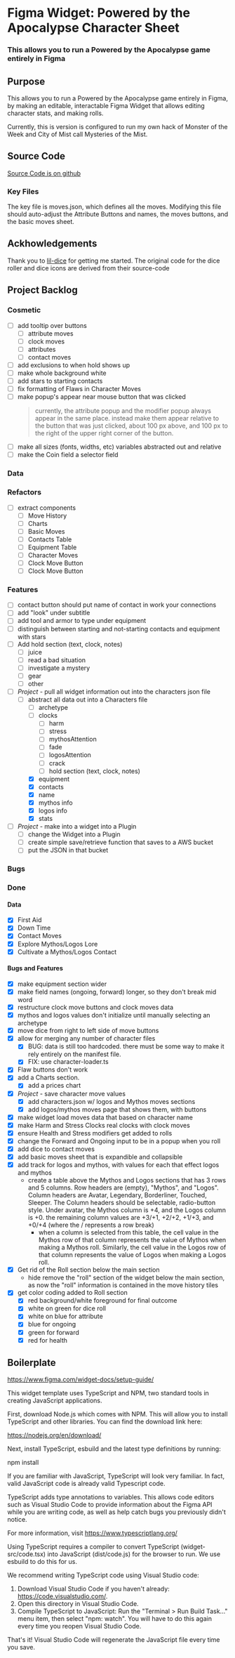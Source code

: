 # Figma Widget: Powered by the Apocalypse Character Sheet 

### This allows you to run a Powered by the Apocalypse game entirely in Figma
## Purpose
This allows you to run a Powered by the Apocalypse game entirely in Figma, by making an editable, interactable Figma Widget that allows editing character stats, and making rolls.

Currently, this is version is configured to run my own hack of Monster of the Week and City of Mist call Mysteries of the Mist.

## Source Code
[Source Code is on github](https://github.com/dannwebster/pbta-char-sheet-figma-widget)

### Key Files
The key file is moves.json, which defines all the moves. Modifying this file should auto-adjust the Attribute Buttons and names, the moves buttons, and the basic moves sheet.

## Ackhowledgements

Thank you to [lil-dice](https://www.figma.com/community/widget/1031933047254087478) for getting me started. The original code for the dice roller and dice icons are derived from their source-code

## Project Backlog
### Cosmetic
- [ ] add tooltip over buttons
   - [ ] attribute moves
   - [ ] clock moves
   - [ ] attributes
   - [ ] contact moves
- [ ] add exclusions to when hold shows up
- [ ] make whole background white
- [ ] add stars to starting contacts
- [ ] fix formatting of Flaws in Character Moves
- [ ] make popup's appear near mouse button that was clicked
    > currently, the attribute popup and the modifier popup always appear in the same place. instead make them appear relative to the button that was just clicked, about 100 px above, and 100 px to the right of the upper   right corner of the button.
- [ ] make all sizes (fonts, widths, etc) variables abstracted out and relative
- [ ] make the Coin field a selector field

### Data

### Refactors
- [ ] extract components
    - [ ] Move History
    - [ ] Charts
    - [ ] Basic Moves
    - [ ] Contacts Table 
    - [ ] Equipment Table
    - [ ] Character Moves
    - [ ] Clock Move Button
    - [ ] Clock Move Button
### Features
- [ ] contact button should put name of contact in work your connections
- [ ] add "look" under subtitle
- [ ] add tool and armor to type under equipment
- [ ] distinguish between starting and not-starting contacts and equipment with stars
- [ ] Add hold section (text, clock, notes)
  - [ ] juice
  - [ ] read a bad situation
  - [ ] investigate a mystery
  - [ ] gear
  - [ ] other
- [ ] *Project* - pull all widget information out into the characters json file 
   - [ ] abstract all data out into a Characters file
     - [ ] archetype
     - [ ] clocks
       - [ ] harm
       - [ ] stress
       - [ ] mythosAttention
       - [ ] fade
       - [ ] logosAttention
       - [ ] crack
       - [ ] hold section (text, clock, notes)
     - [x] equipment
     - [x] contacts
     - [x] name
     - [x] mythos info 
     - [x] logos info
     - [x] stats

- [ ] *Project* - make into a widget into a Plugin
   - [ ] change the Widget into a Plugin
   - [ ] create simple save/retrieve function that saves to a AWS bucket
   - [ ] put the JSON in that bucket

### Bugs

### Done
#### Data
- [x] First Aid
- [x] Down Time
- [x] Contact Moves
- [x] Explore Mythos/Logos Lore
- [x] Cultivate a Mythos/Logos Contact
#### Bugs and Features
- [x] make equipment section wider
- [x] make field names (ongoing, forward) longer, so they don't break mid word
- [x] restructure clock move buttons and clock moves data
- [x] mythos and logos values don't initialize until manually selecting an archetype
- [x] move dice from right to left side of move buttons
- [x] allow for merging any number of character files
    - [x] BUG: data is still too hardcoded. there must be some way to make it rely entirely on the manifest file.
    - [x] FIX: use character-loader.ts
- [x] Flaw buttons don't work
- [x] add a Charts section.
    - [x] add a prices chart
- [x] *Project* - save character move values
  - [x] add characters.json w/ logos and Mythos moves sections
  - [x] add logos/mythos moves page that shows them, with buttons
- [x] make widget load moves data that based on character name
- [x] make Harm and Stress Clocks real clocks with clock moves
- [x] ensure Health and Stress modifiers get added to rolls
- [x] change the Forward and Ongoing input to be in a popup when you roll
- [x] add dice to contact moves
- [x] add basic moves sheet that is expandible and collapsible
- [x] add track  for logos and mythos, with values for each that effect logos and mythos
   - create a table above the Mythos and Logos sections that has 3 rows and 5 columns. Row headers are (empty), "Mythos", and "Logos". Column headers are Avatar, Legendary, Borderliner, Touched, Sleeper. The Column headers should be selectable, radio-button style. Under avatar, the Mythos column is +4, and the Logos column is +0. the remaining column values are +3/+1, +2/+2, +1/+3, and +0/+4 (where the / represents a row break)
      - when a column is selected from this table, the cell value in the Mythos row of that column represents the value of Mythos when making a Mythos roll. Similarly, the cell value in the Logos row of that column represents the value of Logos when making a Logos roll.
- [x] Get rid of the Roll section below the main section
   - hide remove the "roll" section of the widget below the main section, as now the "roll" information is contained in the move history tiles
- [x] get color coding added to Roll section
   - [x] red background/white foreground for final outcome
   - [x] white on green for dice roll
   - [x] white on blue for attribute
   - [x] blue for ongoing
   - [x] green for forward
   - [x] red for health
   
## Boilerplate
https://www.figma.com/widget-docs/setup-guide/

This widget template uses TypeScript and NPM, two standard tools in creating JavaScript applications.

First, download Node.js which comes with NPM. This will allow you to install TypeScript and other
libraries. You can find the download link here:

https://nodejs.org/en/download/

Next, install TypeScript, esbuild and the latest type definitions by running:

npm install

If you are familiar with JavaScript, TypeScript will look very familiar. In fact, valid JavaScript code
is already valid Typescript code.

TypeScript adds type annotations to variables. This allows code editors such as Visual Studio Code
to provide information about the Figma API while you are writing code, as well as help catch bugs
you previously didn't notice.

For more information, visit https://www.typescriptlang.org/

Using TypeScript requires a compiler to convert TypeScript (widget-src/code.tsx) into JavaScript (dist/code.js)
for the browser to run. We use esbuild to do this for us.

We recommend writing TypeScript code using Visual Studio code:

1. Download Visual Studio Code if you haven't already: https://code.visualstudio.com/.
2. Open this directory in Visual Studio Code.
3. Compile TypeScript to JavaScript: Run the "Terminal > Run Build Task..." menu item,
   then select "npm: watch". You will have to do this again every time
   you reopen Visual Studio Code.

That's it! Visual Studio Code will regenerate the JavaScript file every time you save.
